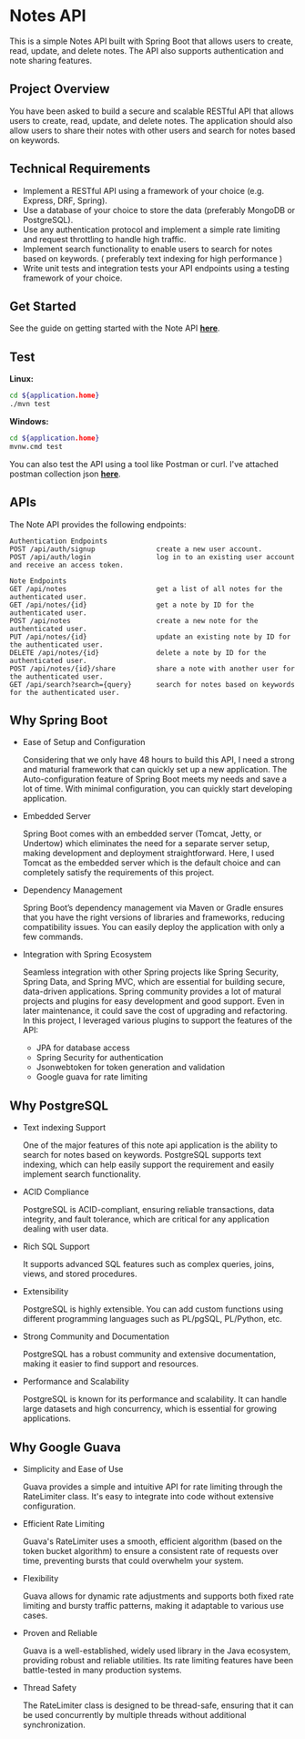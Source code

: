 # Notes API

This is a simple Notes API built with Spring Boot that allows users to create, read, update, and delete notes. The API
also supports authentication and note sharing features.

## Project Overview

You have been asked to build a secure and scalable RESTful API that allows users to create, read, update, and delete
notes. The application should also allow users to share their notes with other users and search for notes based on
keywords.

## Technical Requirements

- Implement a RESTful API using a framework of your choice (e.g. Express, DRF, Spring).
- Use a database of your choice to store the data (preferably MongoDB or PostgreSQL).
- Use any authentication protocol and implement a simple rate limiting and request throttling to handle high traffic.
- Implement search functionality to enable users to search for notes based on keywords. ( preferably text indexing for
  high performance )
- Write unit tests and integration tests your API endpoints using a testing framework of your choice.

## Get Started

See the guide on getting started with the Note API 
[**here**](https://github.com/jazzcowboy616/notesapi/blob/master/QuickStarted.md).

## Test

**Linux:**
   ```bash
   cd ${application.home}
   ./mvn test
   ```

**Windows:**

   ```bash
   cd ${application.home}
   mvnw.cmd test
   ```

You can also test the API using a tool like Postman or curl.
I've attached postman collection json 
[**here**](https://github.com/jazzcowboy616/notesapi/blob/master/src/main/resources/Note%20api.postman_collection.json).

## APIs

The Note API provides the following endpoints:
```
Authentication Endpoints
POST /api/auth/signup               create a new user account.
POST /api/auth/login                log in to an existing user account and receive an access token.

Note Endpoints
GET /api/notes                      get a list of all notes for the authenticated user.
GET /api/notes/{id}                 get a note by ID for the authenticated user.
POST /api/notes                     create a new note for the authenticated user.
PUT /api/notes/{id}                 update an existing note by ID for the authenticated user.
DELETE /api/notes/{id}              delete a note by ID for the authenticated user.
POST /api/notes/{id}/share          share a note with another user for the authenticated user.
GET /api/search?search={query}      search for notes based on keywords for the authenticated user.
```

## Why Spring Boot

- Ease of Setup and Configuration

  Considering that we only have 48 hours to build this API, I need a strong and maturial framework that can quickly set
  up a new application. The Auto-configuration feature of Spring Boot meets my needs and save a lot of time. With
  minimal configuration, you can quickly start developing application.

- Embedded Server

  Spring Boot comes with an embedded server (Tomcat, Jetty, or Undertow) which eliminates the need for a separate server
  setup, making development and deployment straightforward. Here, I used Tomcat as the embedded server which is the
  default choice and can completely satisfy the requirements of this project.

- Dependency Management

  Spring Boot’s dependency management via Maven or Gradle ensures that you have the right versions of libraries and
  frameworks, reducing compatibility issues. You can easily deploy the application with only a few commands.

- Integration with Spring Ecosystem

  Seamless integration with other Spring projects like Spring Security, Spring Data, and Spring MVC, which are essential
  for building secure, data-driven applications. Spring community provides a lot of matural projects and plugins for
  easy development and good support. Even in later maintenance, it could save the cost of upgrading and refactoring. In
  this project, I leveraged various plugins to support the features of the API:
   - JPA for database access
   - Spring Security for authentication
   - Jsonwebtoken for token generation and validation
   - Google guava for rate limiting

## Why PostgreSQL

- Text indexing Support

  One of the major features of this note api application is the ability to search for notes based on keywords.
  PostgreSQL supports text indexing, which can help easily support the requirement and easily implement search
  functionality.

- ACID Compliance

  PostgreSQL is ACID-compliant, ensuring reliable transactions, data integrity, and fault tolerance, which are critical
  for any application dealing with user data.

- Rich SQL Support

  It supports advanced SQL features such as complex queries, joins, views, and stored procedures.

- Extensibility

  PostgreSQL is highly extensible. You can add custom functions using different programming languages such as PL/pgSQL,
  PL/Python, etc.

- Strong Community and Documentation

  PostgreSQL has a robust community and extensive documentation, making it easier to find support and resources.

- Performance and Scalability

  PostgreSQL is known for its performance and scalability. It can handle large datasets and high concurrency, which is
  essential for growing applications.

## Why Google Guava

- Simplicity and Ease of Use

  Guava provides a simple and intuitive API for rate limiting through the RateLimiter class. It's easy to integrate into
  code without extensive configuration.

- Efficient Rate Limiting

  Guava's RateLimiter uses a smooth, efficient algorithm (based on the token bucket algorithm) to ensure a consistent
  rate of requests over time, preventing bursts that could overwhelm your system.

- Flexibility

  Guava allows for dynamic rate adjustments and supports both fixed rate limiting and bursty traffic patterns, making it
  adaptable to various use cases.

- Proven and Reliable

  Guava is a well-established, widely used library in the Java ecosystem, providing robust and reliable utilities. Its
  rate limiting features have been battle-tested in many production systems.

- Thread Safety

  The RateLimiter class is designed to be thread-safe, ensuring that it can be used concurrently by multiple threads
  without additional synchronization.
